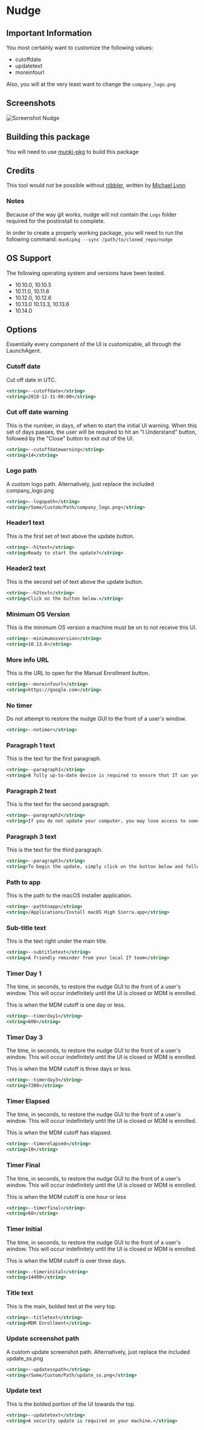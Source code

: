 # Nudge

## Important Information
You most certainly want to customize the following values:

- cutoffdate
- updatetext
- moreinfourl

Also, you will at the very least want to change the `company_logo.png`

## Screenshots
![Screenshot Nudge](/images/nudge_ss.png?raw=true)

## Building this package
You will need to use [munki-pkg](https://github.com/munki/munki-pkg) to build this package

## Credits
This tool would not be possible without [nibbler](https://github.com/pudquick/nibbler), written by [Michael Lynn](https://twitter.com/mikeymikey)

### Notes
Because of the way git works, nudge will not contain the `Logs` folder required for the postinstall to complete.

In order to create a properly working package, you will need to run the following command:
`munkipkg --sync /path/to/cloned_repo/nudge`

## OS Support
The following operating system and versions have been tested.
- 10.10.0, 10.10.5
- 10.11.0, 10.11.6
- 10.12.0, 10.12.6
- 10.13.0 10.13.3, 10.13.6
- 10.14.0

## Options
Essentially every component of the UI is customizable, all through the LaunchAgent.

### Cutoff date
Cut off date in UTC.
```xml
<string>--cutoffdate</string>
<string>2018-12-31-00:00</string>
```

### Cut off date warning
This is the number, in days, of when to start the initial UI warning. When this set of days passes, the user will be required to hit an "I Understand" button, followed by the "Close" button to exit out of the UI.
```xml
<string>--cutoffdatewarning</string>
<string>14</string>
```

### Logo path
A custom logo path. Alternatively, just replace the included company_logo.png
```xml
<string>--logopath</string>
<string>/Some/Custom/Path/company_logo.png</string>
```


### Header1 text
This is the first set of text above the update button.

```xml
<string>--h1text</string>
<string>Ready to start the update?</string>
```

### Header2 text
This is the second set of text above the update button.

```xml
<string>--h2text</string>
<string>Click on the button below.</string>
```

### Minimum OS Version
This is the minimum OS version a machine must be on to not receive this UI.
```xml
<string>--minimumosversion</string>
<string>10.13.6</string>
```

### More info URL
This is the URL to open for the Manual Enrollment button.
```xml
<string>--moreinfourl</string>
<string>https://google.com</string>
```

### No timer
Do not attempt to restore the nudge GUI to the front of a user's window.

```xml
<string>--notimer</string>
```

### Paragraph 1 text
This is the text for the first paragraph.
```xml
<string>--paragraph1</string>
<string>A fully up-to-date device is required to ensure that IT can your accurately protect your computer.</string>
```

### Paragraph 2 text
This is the text for the second paragraph.
```xml
<string>--paragraph2</string>
<string>If you do not update your computer, you may lose access to some items necessary for your day-to-day tasks.</string>
```

### Paragraph 3 text
This is the text for the third paragraph.
```xml
<string>--paragraph3</string>
<string>To begin the update, simply click on the button below and follow the provided steps.</string>
```

### Path to app
This is the path to the macOS installer application.
```xml
<string>--pathtoapp</string>
<string>/Applications/Install macOS High Sierra.app</string>
```

### Sub-title text
This is the text right under the main title.
```xml
<string>--subtitletext</string>
<string>A friendly reminder from your local IT team</string>
```

### Timer Day 1
The time, in seconds, to restore the nudge GUI to the front of a user's window. This will occur indefinitely until the UI is closed or MDM is enrolled.

This is when the MDM cutoff is one day or less.
```xml
<string>--timerday1</string>
<string>600</string>
```

### Timer Day 3
The time, in seconds, to restore the nudge GUI to the front of a user's window. This will occur indefinitely until the UI is closed or MDM is enrolled.

This is when the MDM cutoff is three days or less.
```xml
<string>--timerday3</string>
<string>7200</string>
```

### Timer Elapsed
The time, in seconds, to restore the nudge GUI to the front of a user's window. This will occur indefinitely until the UI is closed or MDM is enrolled.

This is when the MDM cutoff has elapsed.
```xml
<string>--timerelapsed</string>
<string>10</string>
```

### Timer Final
The time, in seconds, to restore the nudge GUI to the front of a user's window. This will occur indefinitely until the UI is closed or MDM is enrolled.

This is when the MDM cutoff is one hour or less
```xml
<string>--timerfinal</string>
<string>60</string>
```

### Timer Initial
The time, in seconds, to restore the nudge GUI to the front of a user's window. This will occur indefinitely until the UI is closed or MDM is enrolled.

This is when the MDM cutoff is over three days.
```xml
<string>--timerinital</string>
<string>14400</string>
```

### Title text
This is the main, bolded text at the very top.
```xml
<string>--titletext</string>
<string>MDM Enrollment</string>
```

### Update screenshot path
A custom update screenshot path. Alternatively, just replace the included update_ss.png
```xml
<string>--updatesspath</string>
<string>/Some/Custom/Path/update_ss.png</string>
```

### Update text
This is the bolded portion of the UI towards the top.
```xml
<string>--updatetext</string>
<string>A security update is required on your machine.</string>
```

